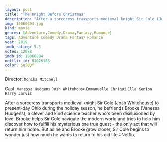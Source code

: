 ```yaml
---
layout: post
title: "The Knight Before Christmas"
description: "After a sorceress transports medieval knight Sir Cole (Josh Whitehouse) to present-day Ohio during the holiday season, he befriends Brooke (Vanessa Hudgens), a clever and kind science teacher who's been disillusioned by love. Brooke helps Sir Cole navigate the modern world and tries to help him discover how to fulfill his mysterious one true quest - the only act that will return him home. But as he and Brooke grow closer, Sir Cole begins to wonder just how much he want.."
img: 10060094.jpg
kind: movie
genres: [Adventure,Comedy,Drama,Fantasy,Romance]
tags: Adventure Comedy Drama Fantasy Romance 
year: 2019
imdb_rating: 5.5
votes: 12088
imdb_id: 10060094
netflix_id: 81026188
color: 5e503f
---
```

Director: `Monika Mitchell`  

Cast: `Vanessa Hudgens` `Josh Whitehouse` `Emmanuelle Chriqui` `Ella Kenion` `Harry Jarvis` 

After a sorceress transports medieval knight Sir Cole (Josh Whitehouse) to present-day Ohio during the holiday season, he befriends Brooke (Vanessa Hudgens), a clever and kind science teacher who's been disillusioned by love. Brooke helps Sir Cole navigate the modern world and tries to help him discover how to fulfill his mysterious one true quest - the only act that will return him home. But as he and Brooke grow closer, Sir Cole begins to wonder just how much he wants to return to his old life.::Netflix
